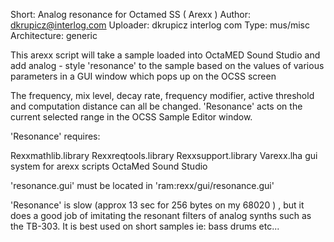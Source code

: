 Short:        Analog resonance for Octamed SS ( Arexx )
Author:       dkrupicz@interlog.com
Uploader:     dkrupicz interlog com
Type:         mus/misc
Architecture: generic

This arexx script will take a sample loaded into OctaMED Sound Studio and
add analog - style 'resonance' to the sample based on the values of various
parameters in a GUI window which pops up on the OCSS screen

The frequency, mix level, decay rate, frequency modifier, active threshold
and computation distance can all be changed.  'Resonance' acts on the current
selected range in the OCSS Sample Editor window.

'Resonance' requires:

   Rexxmathlib.library
   Rexxreqtools.library
   Rexxsupport.library
   Varexx.lha  gui system for arexx scripts
   OctaMed Sound Studio

   'resonance.gui' must be located in 'ram:rexx/gui/resonance.gui'

'Resonance' is slow (approx 13 sec for 256 bytes on my 68020 ) , but it does
a good job of imitating the resonant filters of analog synths such as the
TB-303.   It is best used on short samples ie: bass drums etc...
